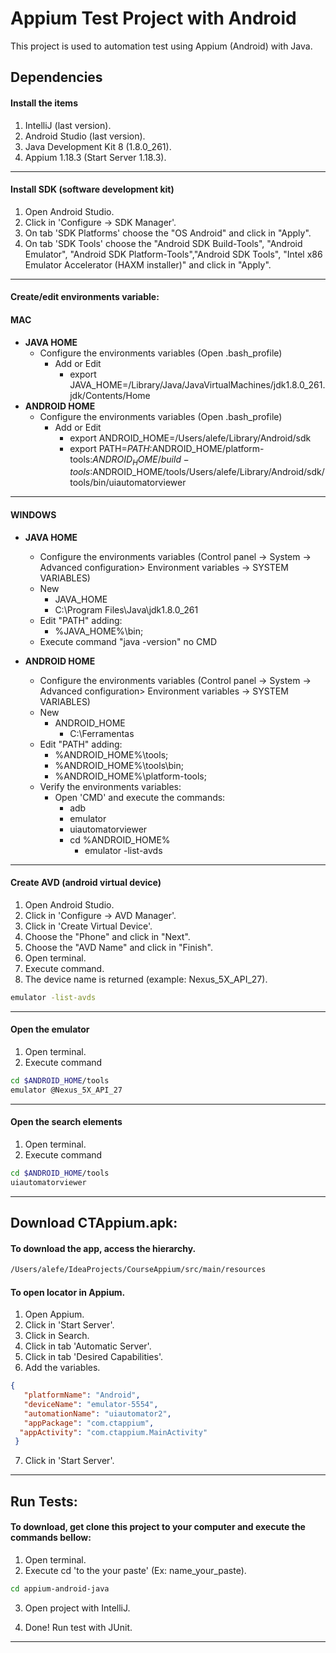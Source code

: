 # Appium Test Project with Android

This project is used to automation test using Appium (Android) with Java.

## Dependencies

#### Install the items

1. IntelliJ (last version).
2. Android Studio (last version).
3. Java Development Kit 8 (1.8.0_261).
4. Appium 1.18.3 (Start Server 1.18.3).

---
#### Install SDK (software development kit)

1. Open Android Studio.
2. Click in 'Configure -> SDK Manager'.
3. On tab 'SDK Platforms' choose the "OS Android" and click in "Apply".
4. On tab 'SDK Tools' choose the "Android SDK Build-Tools", "Android Emulator", "Android SDK Platform-Tools","Android SDK Tools", "Intel x86 Emulator Accelerator (HAXM installer)" and click in "Apply".

---

#### Create/edit environments variable:

#### MAC

- **JAVA HOME**
  - Configure the environments variables (Open .bash_profile)
    - Add or Edit
      - export JAVA_HOME=/Library/Java/JavaVirtualMachines/jdk1.8.0_261.jdk/Contents/Home
- **ANDROID HOME**
  - Configure the environments variables (Open .bash_profile)
    - Add or Edit
      - export ANDROID_HOME=/Users/alefe/Library/Android/sdk
      - export PATH=$PATH:$ANDROID_HOME/platform-tools:$ANDROID_HOME/build-tools:$ANDROID_HOME/tools/Users/alefe/Library/Android/sdk/tools/bin/uiautomatorviewer

---
#### WINDOWS

- **JAVA HOME**
  - Configure the environments variables (Control panel -> System -> Advanced configuration> Environment variables -> SYSTEM VARIABLES)
  - New
    - JAVA_HOME
    - C:\Program Files\Java\jdk1.8.0_261
  - Edit "PATH" adding:
    - %JAVA_HOME%\bin;
  - Execute command "java -version" no CMD


- **ANDROID HOME**
  - Configure the environments variables (Control panel -> System -> Advanced configuration> Environment variables -> SYSTEM VARIABLES)
  - New
    - ANDROID_HOME
      - C:\Ferramentas
  - Edit "PATH" adding:
    - %ANDROID_HOME%\tools;
    - %ANDROID_HOME%\tools\bin;
    - %ANDROID_HOME%\platform-tools;
  - Verify the environments variables:
    - Open 'CMD' and execute the commands:
      - adb
      - emulator
      - uiautomatorviewer
      - cd %ANDROID_HOME%
        - emulator -list-avds

---
#### Create AVD (android virtual device)

1. Open Android Studio.
2. Click in 'Configure -> AVD Manager'.
3. Click in 'Create Virtual Device'.
4. Choose the "Phone" and click in "Next".
5. Choose the "AVD Name" and click in "Finish".
6. Open terminal.
7. Execute command.
8. The device name is returned (example: Nexus_5X_API_27).
```bash
emulator -list-avds
```

---

#### Open the emulator
1. Open terminal.
2. Execute command
```bash
cd $ANDROID_HOME/tools
emulator @Nexus_5X_API_27
```

---

#### Open the search elements
1. Open terminal.
2. Execute command
```bash
cd $ANDROID_HOME/tools
uiautomatorviewer
```

---

## Download CTAppium.apk:

#### To download the app, access the hierarchy.

```bash
/Users/alefe/IdeaProjects/CourseAppium/src/main/resources
```

#### To open locator in Appium.
1. Open Appium.
2. Click in 'Start Server'.
3. Click in Search.
4. Click in tab 'Automatic Server'.
5. Click in tab 'Desired Capabilities'.
6. Add the variables.

```json
{
   "platformName": "Android",
   "deviceName": "emulator-5554",
   "automationName": "uiautomator2",
   "appPackage": "com.ctappium",
  "appActivity": "com.ctappium.MainActivity"
 }
```

7. Click in 'Start Server'.

---

## Run Tests:

#### To download, get clone this project to your computer and execute the commands bellow:

1. Open terminal.
2. Execute cd 'to the your paste' (Ex: name_your_paste).
```bash
cd appium-android-java
```
3. Open project with IntelliJ.

4. Done! Run test with JUnit.

---
